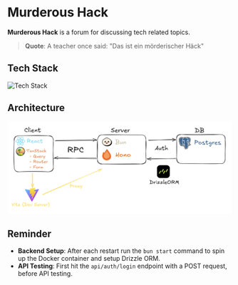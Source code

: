 # Murderous Hack

**Murderous Hack** is a forum for discussing tech related topics.

> **Quote**: A teacher once said: "Das ist ein mörderischer Häck"

## Tech Stack

![Tech Stack](https://go-skill-icons.vercel.app/api/icons?i=ts,react,hono,drizzle,postgres,bun,vite)

## Architecture

![Architecture](./images/murderous-hack-architecture.png)

## Reminder

- **Backend Setup**: After each restart run the `bun start` command to spin up the Docker container and setup Drizzle ORM.
- **API Testing**: First hit the `api/auth/login` endpoint with a POST request, before API testing.